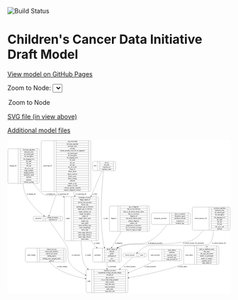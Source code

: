 <link rel='stylesheet' href="assets/style.css">
<link rel='stylesheet' href="https://unpkg.com/leaflet@1.5.1/dist/leaflet.css" integrity="sha512-xwE/Az9zrjBIphAcBb3F6JVqxf46+CDLwfLMHloNu6KEQCAWi6HcDUbeOfBIptF7tcCzusKFjFw2yuvEpDL9wQ==" crossorigin="">
<script type="text/javascript" src="https://code.jquery.com/jquery-3.2.1.min.js"></script>
<script type="text/javascript"  src="https://unpkg.com/leaflet@1.5.1/dist/leaflet.js"></script>
<script type="text/javascript" src="assets/actions.js"></script>

![Build Status](https://github.com/CBIIT/ccdi-model/actions/workflows/model-test-and-deploy.yml/badge.svg)

# Children's Cancer Data Initiative Draft Model

[View model on GitHub Pages](https://cbiit.github.io/ccdi-model/)



Zoom to Node: <select id="node_select">
  <option value="">Zoom to Node</option>
</select>
<div id="model"></div>

<p>
<a href="./model-desc/ccdi-model.svg">SVG file (in view above)</a>
<p>
<a href="./model-desc">Additional model files</a>
<div id='graph' style='display:off;'>
<svg width="2218pt" height="1522pt"
 viewBox="0.00 0.00 2217.50 1522.00" xmlns="http://www.w3.org/2000/svg" xmlns:xlink="http://www.w3.org/1999/xlink">
<g id="graph0" class="graph" transform="scale(1 1) rotate(0) translate(4 1518)">
<title>Perl</title>
<polygon fill="#ffffff" stroke="transparent" points="-4,4 -4,-1518 2213.5,-1518 2213.5,4 -4,4"/>
<!-- study_funding -->
<g id="node1" class="node">
<title>study_funding</title>
<path fill="none" stroke="#000000" d="M186,-305.5C186,-305.5 565,-305.5 565,-305.5 571,-305.5 577,-311.5 577,-317.5 577,-317.5 577,-431.5 577,-431.5 577,-437.5 571,-443.5 565,-443.5 565,-443.5 186,-443.5 186,-443.5 180,-443.5 174,-437.5 174,-431.5 174,-431.5 174,-317.5 174,-317.5 174,-311.5 180,-305.5 186,-305.5"/>
<text text-anchor="middle" x="233.5" y="-370.8" font-family="Times,serif" font-size="14.00" fill="#000000">study_funding</text>
<polyline fill="none" stroke="#000000" points="293,-305.5 293,-443.5 "/>
<text text-anchor="middle" x="303.5" y="-370.8" font-family="Times,serif" font-size="14.00" fill="#000000"> </text>
<polyline fill="none" stroke="#000000" points="314,-305.5 314,-443.5 "/>
<text text-anchor="middle" x="435" y="-428.3" font-family="Times,serif" font-size="14.00" fill="#000000">clinical_trial_arm</text>
<polyline fill="none" stroke="#000000" points="314,-420.5 556,-420.5 "/>
<text text-anchor="middle" x="435" y="-405.3" font-family="Times,serif" font-size="14.00" fill="#000000">clinical_trial_identifier</text>
<polyline fill="none" stroke="#000000" points="314,-397.5 556,-397.5 "/>
<text text-anchor="middle" x="435" y="-382.3" font-family="Times,serif" font-size="14.00" fill="#000000">clinical_trial_system</text>
<polyline fill="none" stroke="#000000" points="314,-374.5 556,-374.5 "/>
<text text-anchor="middle" x="435" y="-359.3" font-family="Times,serif" font-size="14.00" fill="#000000">funding_agency</text>
<polyline fill="none" stroke="#000000" points="314,-351.5 556,-351.5 "/>
<text text-anchor="middle" x="435" y="-336.3" font-family="Times,serif" font-size="14.00" fill="#000000">funding_source_program_name</text>
<polyline fill="none" stroke="#000000" points="314,-328.5 556,-328.5 "/>
<text text-anchor="middle" x="435" y="-313.3" font-family="Times,serif" font-size="14.00" fill="#000000">grant_id</text>
<polyline fill="none" stroke="#000000" points="556,-305.5 556,-443.5 "/>
<text text-anchor="middle" x="566.5" y="-370.8" font-family="Times,serif" font-size="14.00" fill="#000000"> </text>
</g>
<!-- study -->
<g id="node11" class="node">
<title>study</title>
<path fill="none" stroke="#000000" d="M790.5,-.5C790.5,-.5 1180.5,-.5 1180.5,-.5 1186.5,-.5 1192.5,-6.5 1192.5,-12.5 1192.5,-12.5 1192.5,-218.5 1192.5,-218.5 1192.5,-224.5 1186.5,-230.5 1180.5,-230.5 1180.5,-230.5 790.5,-230.5 790.5,-230.5 784.5,-230.5 778.5,-224.5 778.5,-218.5 778.5,-218.5 778.5,-12.5 778.5,-12.5 778.5,-6.5 784.5,-.5 790.5,-.5"/>
<text text-anchor="middle" x="806.5" y="-111.8" font-family="Times,serif" font-size="14.00" fill="#000000">study</text>
<polyline fill="none" stroke="#000000" points="834.5,-.5 834.5,-230.5 "/>
<text text-anchor="middle" x="845" y="-111.8" font-family="Times,serif" font-size="14.00" fill="#000000"> </text>
<polyline fill="none" stroke="#000000" points="855.5,-.5 855.5,-230.5 "/>
<text text-anchor="middle" x="1013.5" y="-215.3" font-family="Times,serif" font-size="14.00" fill="#000000">bioproject_accession</text>
<polyline fill="none" stroke="#000000" points="855.5,-207.5 1171.5,-207.5 "/>
<text text-anchor="middle" x="1013.5" y="-192.3" font-family="Times,serif" font-size="14.00" fill="#000000">experimental_strategy_and_data_subtype</text>
<polyline fill="none" stroke="#000000" points="855.5,-184.5 1171.5,-184.5 "/>
<text text-anchor="middle" x="1013.5" y="-169.3" font-family="Times,serif" font-size="14.00" fill="#000000">external_url</text>
<polyline fill="none" stroke="#000000" points="855.5,-161.5 1171.5,-161.5 "/>
<text text-anchor="middle" x="1013.5" y="-146.3" font-family="Times,serif" font-size="14.00" fill="#000000">phs_accession</text>
<polyline fill="none" stroke="#000000" points="855.5,-138.5 1171.5,-138.5 "/>
<text text-anchor="middle" x="1013.5" y="-123.3" font-family="Times,serif" font-size="14.00" fill="#000000">size_of_data_being_uploaded</text>
<polyline fill="none" stroke="#000000" points="855.5,-115.5 1171.5,-115.5 "/>
<text text-anchor="middle" x="1013.5" y="-100.3" font-family="Times,serif" font-size="14.00" fill="#000000">study_acronym</text>
<polyline fill="none" stroke="#000000" points="855.5,-92.5 1171.5,-92.5 "/>
<text text-anchor="middle" x="1013.5" y="-77.3" font-family="Times,serif" font-size="14.00" fill="#000000">study_data_types</text>
<polyline fill="none" stroke="#000000" points="855.5,-69.5 1171.5,-69.5 "/>
<text text-anchor="middle" x="1013.5" y="-54.3" font-family="Times,serif" font-size="14.00" fill="#000000">study_description</text>
<polyline fill="none" stroke="#000000" points="855.5,-46.5 1171.5,-46.5 "/>
<text text-anchor="middle" x="1013.5" y="-31.3" font-family="Times,serif" font-size="14.00" fill="#000000">study_name</text>
<polyline fill="none" stroke="#000000" points="855.5,-23.5 1171.5,-23.5 "/>
<text text-anchor="middle" x="1013.5" y="-8.3" font-family="Times,serif" font-size="14.00" fill="#000000">study_short_title</text>
<polyline fill="none" stroke="#000000" points="1171.5,-.5 1171.5,-230.5 "/>
<text text-anchor="middle" x="1182" y="-111.8" font-family="Times,serif" font-size="14.00" fill="#000000"> </text>
</g>
<!-- study_funding&#45;&gt;study -->
<g id="edge14" class="edge">
<title>study_funding&#45;&gt;study</title>
<path fill="none" stroke="#000000" d="M417.8397,-305.4796C433.624,-284.6641 453.202,-263.5139 475.5,-249 562.5498,-192.3389 672.6428,-159.6788 768.2428,-140.8752"/>
<polygon fill="#000000" stroke="#000000" points="769.1792,-144.2592 778.3364,-138.9304 767.8548,-137.3856 769.1792,-144.2592"/>
<text text-anchor="middle" x="537.5" y="-252.8" font-family="Times,serif" font-size="14.00" fill="#000000">of_study_funding</text>
</g>
<!-- participant -->
<g id="node2" class="node">
<title>participant</title>
<path fill="none" stroke="#000000" d="M856,-305.5C856,-305.5 1115,-305.5 1115,-305.5 1121,-305.5 1127,-311.5 1127,-317.5 1127,-317.5 1127,-431.5 1127,-431.5 1127,-437.5 1121,-443.5 1115,-443.5 1115,-443.5 856,-443.5 856,-443.5 850,-443.5 844,-437.5 844,-431.5 844,-431.5 844,-317.5 844,-317.5 844,-311.5 850,-305.5 856,-305.5"/>
<text text-anchor="middle" x="892" y="-370.8" font-family="Times,serif" font-size="14.00" fill="#000000">participant</text>
<polyline fill="none" stroke="#000000" points="940,-305.5 940,-443.5 "/>
<text text-anchor="middle" x="950.5" y="-370.8" font-family="Times,serif" font-size="14.00" fill="#000000"> </text>
<polyline fill="none" stroke="#000000" points="961,-305.5 961,-443.5 "/>
<text text-anchor="middle" x="1033.5" y="-428.3" font-family="Times,serif" font-size="14.00" fill="#000000">dbGaP_subject_id</text>
<polyline fill="none" stroke="#000000" points="961,-420.5 1106,-420.5 "/>
<text text-anchor="middle" x="1033.5" y="-405.3" font-family="Times,serif" font-size="14.00" fill="#000000">ethnicity</text>
<polyline fill="none" stroke="#000000" points="961,-397.5 1106,-397.5 "/>
<text text-anchor="middle" x="1033.5" y="-382.3" font-family="Times,serif" font-size="14.00" fill="#000000">gender</text>
<polyline fill="none" stroke="#000000" points="961,-374.5 1106,-374.5 "/>
<text text-anchor="middle" x="1033.5" y="-359.3" font-family="Times,serif" font-size="14.00" fill="#000000">participant_id</text>
<polyline fill="none" stroke="#000000" points="961,-351.5 1106,-351.5 "/>
<text text-anchor="middle" x="1033.5" y="-336.3" font-family="Times,serif" font-size="14.00" fill="#000000">race</text>
<polyline fill="none" stroke="#000000" points="961,-328.5 1106,-328.5 "/>
<text text-anchor="middle" x="1033.5" y="-313.3" font-family="Times,serif" font-size="14.00" fill="#000000">vital_status</text>
<polyline fill="none" stroke="#000000" points="1106,-305.5 1106,-443.5 "/>
<text text-anchor="middle" x="1116.5" y="-370.8" font-family="Times,serif" font-size="14.00" fill="#000000"> </text>
</g>
<!-- participant&#45;&gt;study -->
<g id="edge9" class="edge">
<title>participant&#45;&gt;study</title>
<path fill="none" stroke="#000000" d="M985.5,-305.433C985.5,-285.5505 985.5,-263.218 985.5,-241.0405"/>
<polygon fill="#000000" stroke="#000000" points="989.0001,-240.8711 985.5,-230.8711 982.0001,-240.8711 989.0001,-240.8711"/>
<text text-anchor="middle" x="1036" y="-252.8" font-family="Times,serif" font-size="14.00" fill="#000000">of_participant</text>
</g>
<!-- sample -->
<g id="node3" class="node">
<title>sample</title>
<path fill="none" stroke="#000000" d="M574.5,-518.5C574.5,-518.5 888.5,-518.5 888.5,-518.5 894.5,-518.5 900.5,-524.5 900.5,-530.5 900.5,-530.5 900.5,-943.5 900.5,-943.5 900.5,-949.5 894.5,-955.5 888.5,-955.5 888.5,-955.5 574.5,-955.5 574.5,-955.5 568.5,-955.5 562.5,-949.5 562.5,-943.5 562.5,-943.5 562.5,-530.5 562.5,-530.5 562.5,-524.5 568.5,-518.5 574.5,-518.5"/>
<text text-anchor="middle" x="596.5" y="-733.3" font-family="Times,serif" font-size="14.00" fill="#000000">sample</text>
<polyline fill="none" stroke="#000000" points="630.5,-518.5 630.5,-955.5 "/>
<text text-anchor="middle" x="641" y="-733.3" font-family="Times,serif" font-size="14.00" fill="#000000"> </text>
<polyline fill="none" stroke="#000000" points="651.5,-518.5 651.5,-955.5 "/>
<text text-anchor="middle" x="765.5" y="-940.3" font-family="Times,serif" font-size="14.00" fill="#000000">biosample_accession</text>
<polyline fill="none" stroke="#000000" points="651.5,-932.5 879.5,-932.5 "/>
<text text-anchor="middle" x="765.5" y="-917.3" font-family="Times,serif" font-size="14.00" fill="#000000">dbgap_sample_id</text>
<polyline fill="none" stroke="#000000" points="651.5,-909.5 879.5,-909.5 "/>
<text text-anchor="middle" x="765.5" y="-894.3" font-family="Times,serif" font-size="14.00" fill="#000000">derived_from_specimen</text>
<polyline fill="none" stroke="#000000" points="651.5,-886.5 879.5,-886.5 "/>
<text text-anchor="middle" x="765.5" y="-871.3" font-family="Times,serif" font-size="14.00" fill="#000000">disease_type</text>
<polyline fill="none" stroke="#000000" points="651.5,-863.5 879.5,-863.5 "/>
<text text-anchor="middle" x="765.5" y="-848.3" font-family="Times,serif" font-size="14.00" fill="#000000">participant_age_at_collection</text>
<polyline fill="none" stroke="#000000" points="651.5,-840.5 879.5,-840.5 "/>
<text text-anchor="middle" x="765.5" y="-825.3" font-family="Times,serif" font-size="14.00" fill="#000000">sample_age_at_collection</text>
<polyline fill="none" stroke="#000000" points="651.5,-817.5 879.5,-817.5 "/>
<text text-anchor="middle" x="765.5" y="-802.3" font-family="Times,serif" font-size="14.00" fill="#000000">sample_anatomic_site</text>
<polyline fill="none" stroke="#000000" points="651.5,-794.5 879.5,-794.5 "/>
<text text-anchor="middle" x="765.5" y="-779.3" font-family="Times,serif" font-size="14.00" fill="#000000">sample_description</text>
<polyline fill="none" stroke="#000000" points="651.5,-771.5 879.5,-771.5 "/>
<text text-anchor="middle" x="765.5" y="-756.3" font-family="Times,serif" font-size="14.00" fill="#000000">sample_id</text>
<polyline fill="none" stroke="#000000" points="651.5,-748.5 879.5,-748.5 "/>
<text text-anchor="middle" x="765.5" y="-733.3" font-family="Times,serif" font-size="14.00" fill="#000000">sample_tumor_status</text>
<polyline fill="none" stroke="#000000" points="651.5,-725.5 879.5,-725.5 "/>
<text text-anchor="middle" x="765.5" y="-710.3" font-family="Times,serif" font-size="14.00" fill="#000000">sample_type</text>
<polyline fill="none" stroke="#000000" points="651.5,-702.5 879.5,-702.5 "/>
<text text-anchor="middle" x="765.5" y="-687.3" font-family="Times,serif" font-size="14.00" fill="#000000">tumor_grade</text>
<polyline fill="none" stroke="#000000" points="651.5,-679.5 879.5,-679.5 "/>
<text text-anchor="middle" x="765.5" y="-664.3" font-family="Times,serif" font-size="14.00" fill="#000000">tumor_incidence_type</text>
<polyline fill="none" stroke="#000000" points="651.5,-656.5 879.5,-656.5 "/>
<text text-anchor="middle" x="765.5" y="-641.3" font-family="Times,serif" font-size="14.00" fill="#000000">tumor_morphology</text>
<polyline fill="none" stroke="#000000" points="651.5,-633.5 879.5,-633.5 "/>
<text text-anchor="middle" x="765.5" y="-618.3" font-family="Times,serif" font-size="14.00" fill="#000000">tumor_stage</text>
<polyline fill="none" stroke="#000000" points="651.5,-610.5 879.5,-610.5 "/>
<text text-anchor="middle" x="765.5" y="-595.3" font-family="Times,serif" font-size="14.00" fill="#000000">tumor_stage_clinical_m</text>
<polyline fill="none" stroke="#000000" points="651.5,-587.5 879.5,-587.5 "/>
<text text-anchor="middle" x="765.5" y="-572.3" font-family="Times,serif" font-size="14.00" fill="#000000">tumor_stage_clinical_n</text>
<polyline fill="none" stroke="#000000" points="651.5,-564.5 879.5,-564.5 "/>
<text text-anchor="middle" x="765.5" y="-549.3" font-family="Times,serif" font-size="14.00" fill="#000000">tumor_stage_clinical_t</text>
<polyline fill="none" stroke="#000000" points="651.5,-541.5 879.5,-541.5 "/>
<text text-anchor="middle" x="765.5" y="-526.3" font-family="Times,serif" font-size="14.00" fill="#000000">tumor_status</text>
<polyline fill="none" stroke="#000000" points="879.5,-518.5 879.5,-955.5 "/>
<text text-anchor="middle" x="890" y="-733.3" font-family="Times,serif" font-size="14.00" fill="#000000"> </text>
</g>
<!-- sample&#45;&gt;participant -->
<g id="edge5" class="edge">
<title>sample&#45;&gt;participant</title>
<path fill="none" stroke="#000000" d="M825.9584,-518.4349C833.3964,-506.7988 841.2468,-495.564 849.5,-485 858.872,-473.0039 869.7762,-461.4757 881.2557,-450.6906"/>
<polygon fill="#000000" stroke="#000000" points="883.8628,-453.049 888.8721,-443.7132 879.1343,-447.8875 883.8628,-453.049"/>
<text text-anchor="middle" x="886" y="-488.8" font-family="Times,serif" font-size="14.00" fill="#000000">of_sample</text>
</g>
<!-- sample&#45;&gt;study -->
<g id="edge6" class="edge">
<title>sample&#45;&gt;study</title>
<path fill="none" stroke="#000000" d="M728.7862,-518.3478C731.058,-422.6819 739.1837,-322.9746 761.5,-282 770.0552,-266.2918 780.8007,-251.6519 792.9269,-238.0986"/>
<polygon fill="#000000" stroke="#000000" points="795.5708,-240.3948 799.8006,-230.6809 790.4363,-235.6369 795.5708,-240.3948"/>
<text text-anchor="middle" x="798" y="-370.8" font-family="Times,serif" font-size="14.00" fill="#000000">of_sample</text>
</g>
<!-- alias -->
<g id="node4" class="node">
<title>alias</title>
<path fill="none" stroke="#000000" d="M854,-1214.5C854,-1214.5 1059,-1214.5 1059,-1214.5 1065,-1214.5 1071,-1220.5 1071,-1226.5 1071,-1226.5 1071,-1294.5 1071,-1294.5 1071,-1300.5 1065,-1306.5 1059,-1306.5 1059,-1306.5 854,-1306.5 854,-1306.5 848,-1306.5 842,-1300.5 842,-1294.5 842,-1294.5 842,-1226.5 842,-1226.5 842,-1220.5 848,-1214.5 854,-1214.5"/>
<text text-anchor="middle" x="867" y="-1256.8" font-family="Times,serif" font-size="14.00" fill="#000000">alias</text>
<polyline fill="none" stroke="#000000" points="892,-1214.5 892,-1306.5 "/>
<text text-anchor="middle" x="902.5" y="-1256.8" font-family="Times,serif" font-size="14.00" fill="#000000"> </text>
<polyline fill="none" stroke="#000000" points="913,-1214.5 913,-1306.5 "/>
<text text-anchor="middle" x="981.5" y="-1291.3" font-family="Times,serif" font-size="14.00" fill="#000000">cds_id</text>
<polyline fill="none" stroke="#000000" points="913,-1283.5 1050,-1283.5 "/>
<text text-anchor="middle" x="981.5" y="-1268.3" font-family="Times,serif" font-size="14.00" fill="#000000">cds_node</text>
<polyline fill="none" stroke="#000000" points="913,-1260.5 1050,-1260.5 "/>
<text text-anchor="middle" x="981.5" y="-1245.3" font-family="Times,serif" font-size="14.00" fill="#000000">repository_id</text>
<polyline fill="none" stroke="#000000" points="913,-1237.5 1050,-1237.5 "/>
<text text-anchor="middle" x="981.5" y="-1222.3" font-family="Times,serif" font-size="14.00" fill="#000000">repository_name</text>
<polyline fill="none" stroke="#000000" points="1050,-1214.5 1050,-1306.5 "/>
<text text-anchor="middle" x="1060.5" y="-1256.8" font-family="Times,serif" font-size="14.00" fill="#000000"> </text>
</g>
<!-- alias&#45;&gt;participant -->
<g id="edge4" class="edge">
<title>alias&#45;&gt;participant</title>
<path fill="none" stroke="#000000" d="M951.0063,-1214.1565C938.1458,-1096.9053 909.7753,-779.2106 945.5,-518 948.4044,-496.7638 953.6204,-474.2382 959.3469,-453.4836"/>
<polygon fill="#000000" stroke="#000000" points="962.7409,-454.3436 962.0989,-443.7682 956.0059,-452.4358 962.7409,-454.3436"/>
<text text-anchor="middle" x="973" y="-733.3" font-family="Times,serif" font-size="14.00" fill="#000000">of_alias</text>
</g>
<!-- alias&#45;&gt;sample -->
<g id="edge3" class="edge">
<title>alias&#45;&gt;sample</title>
<path fill="none" stroke="#000000" d="M936.5328,-1214.0429C912.281,-1157.6172 869.622,-1058.3639 829.4733,-964.9511"/>
<polygon fill="#000000" stroke="#000000" points="832.6359,-963.4458 825.4716,-955.6405 826.2048,-966.21 832.6359,-963.4458"/>
<text text-anchor="middle" x="865" y="-977.8" font-family="Times,serif" font-size="14.00" fill="#000000">of_alias</text>
</g>
<!-- diagnosis -->
<g id="node5" class="node">
<title>diagnosis</title>
<path fill="none" stroke="#000000" d="M1021.5,-610.5C1021.5,-610.5 1395.5,-610.5 1395.5,-610.5 1401.5,-610.5 1407.5,-616.5 1407.5,-622.5 1407.5,-622.5 1407.5,-851.5 1407.5,-851.5 1407.5,-857.5 1401.5,-863.5 1395.5,-863.5 1395.5,-863.5 1021.5,-863.5 1021.5,-863.5 1015.5,-863.5 1009.5,-857.5 1009.5,-851.5 1009.5,-851.5 1009.5,-622.5 1009.5,-622.5 1009.5,-616.5 1015.5,-610.5 1021.5,-610.5"/>
<text text-anchor="middle" x="1051.5" y="-733.3" font-family="Times,serif" font-size="14.00" fill="#000000">diagnosis</text>
<polyline fill="none" stroke="#000000" points="1093.5,-610.5 1093.5,-863.5 "/>
<text text-anchor="middle" x="1104" y="-733.3" font-family="Times,serif" font-size="14.00" fill="#000000"> </text>
<polyline fill="none" stroke="#000000" points="1114.5,-610.5 1114.5,-863.5 "/>
<text text-anchor="middle" x="1250.5" y="-848.3" font-family="Times,serif" font-size="14.00" fill="#000000">age_at_diagnosis</text>
<polyline fill="none" stroke="#000000" points="1114.5,-840.5 1386.5,-840.5 "/>
<text text-anchor="middle" x="1250.5" y="-825.3" font-family="Times,serif" font-size="14.00" fill="#000000">days_to_last_followup</text>
<polyline fill="none" stroke="#000000" points="1114.5,-817.5 1386.5,-817.5 "/>
<text text-anchor="middle" x="1250.5" y="-802.3" font-family="Times,serif" font-size="14.00" fill="#000000">days_to_last_known_disease_status</text>
<polyline fill="none" stroke="#000000" points="1114.5,-794.5 1386.5,-794.5 "/>
<text text-anchor="middle" x="1250.5" y="-779.3" font-family="Times,serif" font-size="14.00" fill="#000000">days_to_recurrence</text>
<polyline fill="none" stroke="#000000" points="1114.5,-771.5 1386.5,-771.5 "/>
<text text-anchor="middle" x="1250.5" y="-756.3" font-family="Times,serif" font-size="14.00" fill="#000000">diagnosis_id</text>
<polyline fill="none" stroke="#000000" points="1114.5,-748.5 1386.5,-748.5 "/>
<text text-anchor="middle" x="1250.5" y="-733.3" font-family="Times,serif" font-size="14.00" fill="#000000">last_known_disease_status</text>
<polyline fill="none" stroke="#000000" points="1114.5,-725.5 1386.5,-725.5 "/>
<text text-anchor="middle" x="1250.5" y="-710.3" font-family="Times,serif" font-size="14.00" fill="#000000">primary_diagnosis</text>
<polyline fill="none" stroke="#000000" points="1114.5,-702.5 1386.5,-702.5 "/>
<text text-anchor="middle" x="1250.5" y="-687.3" font-family="Times,serif" font-size="14.00" fill="#000000">primary_site</text>
<polyline fill="none" stroke="#000000" points="1114.5,-679.5 1386.5,-679.5 "/>
<text text-anchor="middle" x="1250.5" y="-664.3" font-family="Times,serif" font-size="14.00" fill="#000000">progression_or_recurrence</text>
<polyline fill="none" stroke="#000000" points="1114.5,-656.5 1386.5,-656.5 "/>
<text text-anchor="middle" x="1250.5" y="-641.3" font-family="Times,serif" font-size="14.00" fill="#000000">site_of_resection_or_biopsy</text>
<polyline fill="none" stroke="#000000" points="1114.5,-633.5 1386.5,-633.5 "/>
<text text-anchor="middle" x="1250.5" y="-618.3" font-family="Times,serif" font-size="14.00" fill="#000000">tissue_or_organ_of_origin</text>
<polyline fill="none" stroke="#000000" points="1386.5,-610.5 1386.5,-863.5 "/>
<text text-anchor="middle" x="1397" y="-733.3" font-family="Times,serif" font-size="14.00" fill="#000000"> </text>
</g>
<!-- diagnosis&#45;&gt;participant -->
<g id="edge15" class="edge">
<title>diagnosis&#45;&gt;participant</title>
<path fill="none" stroke="#000000" d="M1130.662,-610.4696C1098.2596,-557.7976 1061.6722,-498.3224 1033.3354,-452.2593"/>
<polygon fill="#000000" stroke="#000000" points="1036.1835,-450.2092 1027.9627,-443.5257 1030.2213,-453.877 1036.1835,-450.2092"/>
<text text-anchor="middle" x="1103" y="-488.8" font-family="Times,serif" font-size="14.00" fill="#000000">of_diagnosis</text>
</g>
<!-- study_personnel -->
<g id="node6" class="node">
<title>study_personnel</title>
<path fill="none" stroke="#000000" d="M1410,-317C1410,-317 1717,-317 1717,-317 1723,-317 1729,-323 1729,-329 1729,-329 1729,-420 1729,-420 1729,-426 1723,-432 1717,-432 1717,-432 1410,-432 1410,-432 1404,-432 1398,-426 1398,-420 1398,-420 1398,-329 1398,-329 1398,-323 1404,-317 1410,-317"/>
<text text-anchor="middle" x="1465" y="-370.8" font-family="Times,serif" font-size="14.00" fill="#000000">study_personnel</text>
<polyline fill="none" stroke="#000000" points="1532,-317 1532,-432 "/>
<text text-anchor="middle" x="1542.5" y="-370.8" font-family="Times,serif" font-size="14.00" fill="#000000"> </text>
<polyline fill="none" stroke="#000000" points="1553,-317 1553,-432 "/>
<text text-anchor="middle" x="1630.5" y="-416.8" font-family="Times,serif" font-size="14.00" fill="#000000">email_address</text>
<polyline fill="none" stroke="#000000" points="1553,-409 1708,-409 "/>
<text text-anchor="middle" x="1630.5" y="-393.8" font-family="Times,serif" font-size="14.00" fill="#000000">institution</text>
<polyline fill="none" stroke="#000000" points="1553,-386 1708,-386 "/>
<text text-anchor="middle" x="1630.5" y="-370.8" font-family="Times,serif" font-size="14.00" fill="#000000">personnel_name</text>
<polyline fill="none" stroke="#000000" points="1553,-363 1708,-363 "/>
<text text-anchor="middle" x="1630.5" y="-347.8" font-family="Times,serif" font-size="14.00" fill="#000000">personnel_type</text>
<polyline fill="none" stroke="#000000" points="1553,-340 1708,-340 "/>
<text text-anchor="middle" x="1630.5" y="-324.8" font-family="Times,serif" font-size="14.00" fill="#000000">study_personnel_id</text>
<polyline fill="none" stroke="#000000" points="1708,-317 1708,-432 "/>
<text text-anchor="middle" x="1718.5" y="-370.8" font-family="Times,serif" font-size="14.00" fill="#000000"> </text>
</g>
<!-- study_personnel&#45;&gt;study -->
<g id="edge16" class="edge">
<title>study_personnel&#45;&gt;study</title>
<path fill="none" stroke="#000000" d="M1458.9834,-316.8179C1436.2839,-304.8882 1412.253,-292.7052 1389.5,-282 1329.4313,-253.738 1263.2231,-225.3426 1202.0915,-200.2073"/>
<polygon fill="#000000" stroke="#000000" points="1203.2988,-196.9196 1192.7186,-196.3626 1200.6422,-203.3959 1203.2988,-196.9196"/>
<text text-anchor="middle" x="1415" y="-252.8" font-family="Times,serif" font-size="14.00" fill="#000000">of_study_personnel</text>
</g>
<!-- experiment -->
<g id="node7" class="node">
<title>experiment</title>
<path fill="none" stroke="#000000" d="M264.5,-714C264.5,-714 532.5,-714 532.5,-714 538.5,-714 544.5,-720 544.5,-726 544.5,-726 544.5,-748 544.5,-748 544.5,-754 538.5,-760 532.5,-760 532.5,-760 264.5,-760 264.5,-760 258.5,-760 252.5,-754 252.5,-748 252.5,-748 252.5,-726 252.5,-726 252.5,-720 258.5,-714 264.5,-714"/>
<text text-anchor="middle" x="301.5" y="-733.3" font-family="Times,serif" font-size="14.00" fill="#000000">experiment</text>
<polyline fill="none" stroke="#000000" points="350.5,-714 350.5,-760 "/>
<text text-anchor="middle" x="361" y="-733.3" font-family="Times,serif" font-size="14.00" fill="#000000"> </text>
<polyline fill="none" stroke="#000000" points="371.5,-714 371.5,-760 "/>
<text text-anchor="middle" x="447.5" y="-744.8" font-family="Times,serif" font-size="14.00" fill="#000000">design_description</text>
<polyline fill="none" stroke="#000000" points="371.5,-737 523.5,-737 "/>
<text text-anchor="middle" x="447.5" y="-721.8" font-family="Times,serif" font-size="14.00" fill="#000000">experiment_id</text>
<polyline fill="none" stroke="#000000" points="523.5,-714 523.5,-760 "/>
<text text-anchor="middle" x="534" y="-733.3" font-family="Times,serif" font-size="14.00" fill="#000000"> </text>
</g>
<!-- experiment&#45;&gt;study -->
<g id="edge11" class="edge">
<title>experiment&#45;&gt;study</title>
<path fill="none" stroke="#000000" d="M414.8176,-713.9727C459.2748,-651.165 579.6206,-480.6483 585.5,-467 618.7445,-389.8265 572.1077,-347.6962 624.5,-282 661.6201,-235.454 714.7116,-201.3716 768.7968,-176.6383"/>
<polygon fill="#000000" stroke="#000000" points="770.4896,-179.7155 778.1906,-172.439 767.6328,-173.3249 770.4896,-179.7155"/>
<text text-anchor="middle" x="676" y="-370.8" font-family="Times,serif" font-size="14.00" fill="#000000">of_experiment</text>
</g>
<!-- sequencing_file -->
<g id="node8" class="node">
<title>sequencing_file</title>
<path fill="none" stroke="#000000" d="M343,-1007.5C343,-1007.5 812,-1007.5 812,-1007.5 818,-1007.5 824,-1013.5 824,-1019.5 824,-1019.5 824,-1501.5 824,-1501.5 824,-1507.5 818,-1513.5 812,-1513.5 812,-1513.5 343,-1513.5 343,-1513.5 337,-1513.5 331,-1507.5 331,-1501.5 331,-1501.5 331,-1019.5 331,-1019.5 331,-1013.5 337,-1007.5 343,-1007.5"/>
<text text-anchor="middle" x="395" y="-1256.8" font-family="Times,serif" font-size="14.00" fill="#000000">sequencing_file</text>
<polyline fill="none" stroke="#000000" points="459,-1007.5 459,-1513.5 "/>
<text text-anchor="middle" x="469.5" y="-1256.8" font-family="Times,serif" font-size="14.00" fill="#000000"> </text>
<polyline fill="none" stroke="#000000" points="480,-1007.5 480,-1513.5 "/>
<text text-anchor="middle" x="641.5" y="-1498.3" font-family="Times,serif" font-size="14.00" fill="#000000">avg_read_length</text>
<polyline fill="none" stroke="#000000" points="480,-1490.5 803,-1490.5 "/>
<text text-anchor="middle" x="641.5" y="-1475.3" font-family="Times,serif" font-size="14.00" fill="#000000">checksum_algorithm</text>
<polyline fill="none" stroke="#000000" points="480,-1467.5 803,-1467.5 "/>
<text text-anchor="middle" x="641.5" y="-1452.3" font-family="Times,serif" font-size="14.00" fill="#000000">checksum_value</text>
<polyline fill="none" stroke="#000000" points="480,-1444.5 803,-1444.5 "/>
<text text-anchor="middle" x="641.5" y="-1429.3" font-family="Times,serif" font-size="14.00" fill="#000000">coverage</text>
<polyline fill="none" stroke="#000000" points="480,-1421.5 803,-1421.5 "/>
<text text-anchor="middle" x="641.5" y="-1406.3" font-family="Times,serif" font-size="14.00" fill="#000000">custom_assembly_fasta_file_for_alignment</text>
<polyline fill="none" stroke="#000000" points="480,-1398.5 803,-1398.5 "/>
<text text-anchor="middle" x="641.5" y="-1383.3" font-family="Times,serif" font-size="14.00" fill="#000000">dcf_indexd_guid</text>
<polyline fill="none" stroke="#000000" points="480,-1375.5 803,-1375.5 "/>
<text text-anchor="middle" x="641.5" y="-1360.3" font-family="Times,serif" font-size="14.00" fill="#000000">file_description</text>
<polyline fill="none" stroke="#000000" points="480,-1352.5 803,-1352.5 "/>
<text text-anchor="middle" x="641.5" y="-1337.3" font-family="Times,serif" font-size="14.00" fill="#000000">file_mapping_level</text>
<polyline fill="none" stroke="#000000" points="480,-1329.5 803,-1329.5 "/>
<text text-anchor="middle" x="641.5" y="-1314.3" font-family="Times,serif" font-size="14.00" fill="#000000">file_name</text>
<polyline fill="none" stroke="#000000" points="480,-1306.5 803,-1306.5 "/>
<text text-anchor="middle" x="641.5" y="-1291.3" font-family="Times,serif" font-size="14.00" fill="#000000">file_size</text>
<polyline fill="none" stroke="#000000" points="480,-1283.5 803,-1283.5 "/>
<text text-anchor="middle" x="641.5" y="-1268.3" font-family="Times,serif" font-size="14.00" fill="#000000">file_type</text>
<polyline fill="none" stroke="#000000" points="480,-1260.5 803,-1260.5 "/>
<text text-anchor="middle" x="641.5" y="-1245.3" font-family="Times,serif" font-size="14.00" fill="#000000">file_url_in_cds</text>
<polyline fill="none" stroke="#000000" points="480,-1237.5 803,-1237.5 "/>
<text text-anchor="middle" x="641.5" y="-1222.3" font-family="Times,serif" font-size="14.00" fill="#000000">library_id</text>
<polyline fill="none" stroke="#000000" points="480,-1214.5 803,-1214.5 "/>
<text text-anchor="middle" x="641.5" y="-1199.3" font-family="Times,serif" font-size="14.00" fill="#000000">library_layout</text>
<polyline fill="none" stroke="#000000" points="480,-1191.5 803,-1191.5 "/>
<text text-anchor="middle" x="641.5" y="-1176.3" font-family="Times,serif" font-size="14.00" fill="#000000">library_selection</text>
<polyline fill="none" stroke="#000000" points="480,-1168.5 803,-1168.5 "/>
<text text-anchor="middle" x="641.5" y="-1153.3" font-family="Times,serif" font-size="14.00" fill="#000000">library_source</text>
<polyline fill="none" stroke="#000000" points="480,-1145.5 803,-1145.5 "/>
<text text-anchor="middle" x="641.5" y="-1130.3" font-family="Times,serif" font-size="14.00" fill="#000000">library_strategy</text>
<polyline fill="none" stroke="#000000" points="480,-1122.5 803,-1122.5 "/>
<text text-anchor="middle" x="641.5" y="-1107.3" font-family="Times,serif" font-size="14.00" fill="#000000">md5sum</text>
<polyline fill="none" stroke="#000000" points="480,-1099.5 803,-1099.5 "/>
<text text-anchor="middle" x="641.5" y="-1084.3" font-family="Times,serif" font-size="14.00" fill="#000000">number_of_bp</text>
<polyline fill="none" stroke="#000000" points="480,-1076.5 803,-1076.5 "/>
<text text-anchor="middle" x="641.5" y="-1061.3" font-family="Times,serif" font-size="14.00" fill="#000000">number_of_reads</text>
<polyline fill="none" stroke="#000000" points="480,-1053.5 803,-1053.5 "/>
<text text-anchor="middle" x="641.5" y="-1038.3" font-family="Times,serif" font-size="14.00" fill="#000000">reference_genome_assembly</text>
<polyline fill="none" stroke="#000000" points="480,-1030.5 803,-1030.5 "/>
<text text-anchor="middle" x="641.5" y="-1015.3" font-family="Times,serif" font-size="14.00" fill="#000000">sequence_alignment_software</text>
<polyline fill="none" stroke="#000000" points="803,-1007.5 803,-1513.5 "/>
<text text-anchor="middle" x="813.5" y="-1256.8" font-family="Times,serif" font-size="14.00" fill="#000000"> </text>
</g>
<!-- sequencing_file&#45;&gt;sample -->
<g id="edge7" class="edge">
<title>sequencing_file&#45;&gt;sample</title>
<path fill="none" stroke="#000000" d="M652.0189,-1007.184C656.136,-993.1886 660.2626,-979.161 664.3514,-965.2615"/>
<polygon fill="#000000" stroke="#000000" points="667.7111,-966.2425 667.1756,-955.6612 660.9956,-964.267 667.7111,-966.2425"/>
<text text-anchor="middle" x="726" y="-977.8" font-family="Times,serif" font-size="14.00" fill="#000000">of_sequencing_file</text>
</g>
<!-- sequencing_file&#45;&gt;experiment -->
<g id="edge8" class="edge">
<title>sequencing_file&#45;&gt;experiment</title>
<path fill="none" stroke="#000000" d="M490.8838,-1007.184C458.8084,-913.3767 426.2385,-818.1235 409.6762,-769.6856"/>
<polygon fill="#000000" stroke="#000000" points="412.938,-768.4071 406.3908,-760.0774 406.3145,-770.672 412.938,-768.4071"/>
<text text-anchor="middle" x="550" y="-977.8" font-family="Times,serif" font-size="14.00" fill="#000000">of_sequencing_file</text>
</g>
<!-- therapeutic_procedure -->
<g id="node9" class="node">
<title>therapeutic_procedure</title>
<path fill="none" stroke="#000000" d="M1438,-679.5C1438,-679.5 1803,-679.5 1803,-679.5 1809,-679.5 1815,-685.5 1815,-691.5 1815,-691.5 1815,-782.5 1815,-782.5 1815,-788.5 1809,-794.5 1803,-794.5 1803,-794.5 1438,-794.5 1438,-794.5 1432,-794.5 1426,-788.5 1426,-782.5 1426,-782.5 1426,-691.5 1426,-691.5 1426,-685.5 1432,-679.5 1438,-679.5"/>
<text text-anchor="middle" x="1516.5" y="-733.3" font-family="Times,serif" font-size="14.00" fill="#000000">therapeutic_procedure</text>
<polyline fill="none" stroke="#000000" points="1607,-679.5 1607,-794.5 "/>
<text text-anchor="middle" x="1617.5" y="-733.3" font-family="Times,serif" font-size="14.00" fill="#000000"> </text>
<polyline fill="none" stroke="#000000" points="1628,-679.5 1628,-794.5 "/>
<text text-anchor="middle" x="1711" y="-779.3" font-family="Times,serif" font-size="14.00" fill="#000000">days_to_treatment</text>
<polyline fill="none" stroke="#000000" points="1628,-771.5 1794,-771.5 "/>
<text text-anchor="middle" x="1711" y="-756.3" font-family="Times,serif" font-size="14.00" fill="#000000">therapeutic_agents</text>
<polyline fill="none" stroke="#000000" points="1628,-748.5 1794,-748.5 "/>
<text text-anchor="middle" x="1711" y="-733.3" font-family="Times,serif" font-size="14.00" fill="#000000">treatement_outcome</text>
<polyline fill="none" stroke="#000000" points="1628,-725.5 1794,-725.5 "/>
<text text-anchor="middle" x="1711" y="-710.3" font-family="Times,serif" font-size="14.00" fill="#000000">treatment_id</text>
<polyline fill="none" stroke="#000000" points="1628,-702.5 1794,-702.5 "/>
<text text-anchor="middle" x="1711" y="-687.3" font-family="Times,serif" font-size="14.00" fill="#000000">treatment_type</text>
<polyline fill="none" stroke="#000000" points="1794,-679.5 1794,-794.5 "/>
<text text-anchor="middle" x="1804.5" y="-733.3" font-family="Times,serif" font-size="14.00" fill="#000000"> </text>
</g>
<!-- therapeutic_procedure&#45;&gt;participant -->
<g id="edge13" class="edge">
<title>therapeutic_procedure&#45;&gt;participant</title>
<path fill="none" stroke="#000000" d="M1582.9448,-679.1764C1546.6634,-628.2971 1486.9444,-556.5016 1416.5,-518 1305.1209,-457.1255 1254.0193,-512.4332 1135.5,-467 1122.0373,-461.8392 1108.4482,-455.444 1095.2354,-448.4436"/>
<polygon fill="#000000" stroke="#000000" points="1096.6119,-445.2083 1086.1543,-443.5083 1093.2693,-451.3587 1096.6119,-445.2083"/>
<text text-anchor="middle" x="1465.5" y="-488.8" font-family="Times,serif" font-size="14.00" fill="#000000">of_therapeutic_procedure</text>
</g>
<!-- clinical_measure_file -->
<g id="node10" class="node">
<title>clinical_measure_file</title>
<path fill="none" stroke="#000000" d="M1845.5,-622C1845.5,-622 2197.5,-622 2197.5,-622 2203.5,-622 2209.5,-628 2209.5,-634 2209.5,-634 2209.5,-840 2209.5,-840 2209.5,-846 2203.5,-852 2197.5,-852 2197.5,-852 1845.5,-852 1845.5,-852 1839.5,-852 1833.5,-846 1833.5,-840 1833.5,-840 1833.5,-634 1833.5,-634 1833.5,-628 1839.5,-622 1845.5,-622"/>
<text text-anchor="middle" x="1917" y="-733.3" font-family="Times,serif" font-size="14.00" fill="#000000">clinical_measure_file</text>
<polyline fill="none" stroke="#000000" points="2000.5,-622 2000.5,-852 "/>
<text text-anchor="middle" x="2011" y="-733.3" font-family="Times,serif" font-size="14.00" fill="#000000"> </text>
<polyline fill="none" stroke="#000000" points="2021.5,-622 2021.5,-852 "/>
<text text-anchor="middle" x="2105" y="-836.8" font-family="Times,serif" font-size="14.00" fill="#000000">checksum_algorithm</text>
<polyline fill="none" stroke="#000000" points="2021.5,-829 2188.5,-829 "/>
<text text-anchor="middle" x="2105" y="-813.8" font-family="Times,serif" font-size="14.00" fill="#000000">checksum_value</text>
<polyline fill="none" stroke="#000000" points="2021.5,-806 2188.5,-806 "/>
<text text-anchor="middle" x="2105" y="-790.8" font-family="Times,serif" font-size="14.00" fill="#000000">dcf_indexd_guid</text>
<polyline fill="none" stroke="#000000" points="2021.5,-783 2188.5,-783 "/>
<text text-anchor="middle" x="2105" y="-767.8" font-family="Times,serif" font-size="14.00" fill="#000000">file_description</text>
<polyline fill="none" stroke="#000000" points="2021.5,-760 2188.5,-760 "/>
<text text-anchor="middle" x="2105" y="-744.8" font-family="Times,serif" font-size="14.00" fill="#000000">file_mapping_level</text>
<polyline fill="none" stroke="#000000" points="2021.5,-737 2188.5,-737 "/>
<text text-anchor="middle" x="2105" y="-721.8" font-family="Times,serif" font-size="14.00" fill="#000000">file_name</text>
<polyline fill="none" stroke="#000000" points="2021.5,-714 2188.5,-714 "/>
<text text-anchor="middle" x="2105" y="-698.8" font-family="Times,serif" font-size="14.00" fill="#000000">file_size</text>
<polyline fill="none" stroke="#000000" points="2021.5,-691 2188.5,-691 "/>
<text text-anchor="middle" x="2105" y="-675.8" font-family="Times,serif" font-size="14.00" fill="#000000">file_type</text>
<polyline fill="none" stroke="#000000" points="2021.5,-668 2188.5,-668 "/>
<text text-anchor="middle" x="2105" y="-652.8" font-family="Times,serif" font-size="14.00" fill="#000000">file_url_in_cds</text>
<polyline fill="none" stroke="#000000" points="2021.5,-645 2188.5,-645 "/>
<text text-anchor="middle" x="2105" y="-629.8" font-family="Times,serif" font-size="14.00" fill="#000000">md5sum</text>
<polyline fill="none" stroke="#000000" points="2188.5,-622 2188.5,-852 "/>
<text text-anchor="middle" x="2199" y="-733.3" font-family="Times,serif" font-size="14.00" fill="#000000"> </text>
</g>
<!-- clinical_measure_file&#45;&gt;participant -->
<g id="edge12" class="edge">
<title>clinical_measure_file&#45;&gt;participant</title>
<path fill="none" stroke="#000000" d="M1944.5297,-621.9811C1912.1864,-582.625 1871.1789,-542.4063 1824.5,-518 1798.4985,-504.405 1591.7384,-487.4533 1562.5,-485 1467.8594,-477.0589 1226.3052,-494.8266 1135.5,-467 1120.3596,-462.3603 1105.2099,-455.8157 1090.6735,-448.326"/>
<polygon fill="#000000" stroke="#000000" points="1092.1787,-445.1622 1081.7074,-443.5491 1088.8872,-451.3401 1092.1787,-445.1622"/>
<text text-anchor="middle" x="1845" y="-488.8" font-family="Times,serif" font-size="14.00" fill="#000000">of_clinical_measure_file_participant</text>
</g>
<!-- clinical_measure -->
<g id="node12" class="node">
<title>clinical_measure</title>
<path fill="none" stroke="#000000" d="M1157,-356.5C1157,-356.5 1368,-356.5 1368,-356.5 1374,-356.5 1380,-362.5 1380,-368.5 1380,-368.5 1380,-380.5 1380,-380.5 1380,-386.5 1374,-392.5 1368,-392.5 1368,-392.5 1157,-392.5 1157,-392.5 1151,-392.5 1145,-386.5 1145,-380.5 1145,-380.5 1145,-368.5 1145,-368.5 1145,-362.5 1151,-356.5 1157,-356.5"/>
<text text-anchor="middle" x="1213.5" y="-370.8" font-family="Times,serif" font-size="14.00" fill="#000000">clinical_measure</text>
<polyline fill="none" stroke="#000000" points="1282,-356.5 1282,-392.5 "/>
<text text-anchor="middle" x="1292.5" y="-370.8" font-family="Times,serif" font-size="14.00" fill="#000000"> </text>
<polyline fill="none" stroke="#000000" points="1303,-356.5 1303,-392.5 "/>
<text text-anchor="middle" x="1331" y="-370.8" font-family="Times,serif" font-size="14.00" fill="#000000">name</text>
<polyline fill="none" stroke="#000000" points="1359,-356.5 1359,-392.5 "/>
<text text-anchor="middle" x="1369.5" y="-370.8" font-family="Times,serif" font-size="14.00" fill="#000000"> </text>
</g>
<!-- clinical_measure_file&#45;&gt;clinical_measure -->
<g id="edge10" class="edge">
<title>clinical_measure_file&#45;&gt;clinical_measure</title>
<path fill="none" stroke="#000000" d="M2042.3187,-621.8101C2044.2133,-572.8631 2035.8257,-519.292 1999.5,-485 1974.8463,-461.7266 1421.5798,-477.9702 1389.5,-467 1349.3842,-453.2818 1311.1651,-422.1235 1287.3273,-399.7594"/>
<polygon fill="#000000" stroke="#000000" points="1289.4518,-396.9473 1279.8125,-392.5501 1284.6057,-401.9987 1289.4518,-396.9473"/>
<text text-anchor="middle" x="2098.5" y="-488.8" font-family="Times,serif" font-size="14.00" fill="#000000">of_clinical_measure_file</text>
</g>
<!-- clinical_measure&#45;&gt;study -->
<g id="edge2" class="edge">
<title>clinical_measure&#45;&gt;study</title>
<path fill="none" stroke="#000000" d="M1243.0219,-356.2876C1216.1983,-331.2071 1165.5893,-283.8868 1116.2876,-237.7888"/>
<polygon fill="#000000" stroke="#000000" points="1118.4035,-234.9756 1108.7087,-230.7023 1113.6227,-240.0887 1118.4035,-234.9756"/>
<text text-anchor="middle" x="1212.5" y="-252.8" font-family="Times,serif" font-size="14.00" fill="#000000">of_clinical_measure</text>
</g>
<!-- imaging_file -->
<g id="node13" class="node">
<title>imaging_file</title>
<path fill="none" stroke="#000000" d="M12,-1088C12,-1088 301,-1088 301,-1088 307,-1088 313,-1094 313,-1100 313,-1100 313,-1421 313,-1421 313,-1427 307,-1433 301,-1433 301,-1433 12,-1433 12,-1433 6,-1433 0,-1427 0,-1421 0,-1421 0,-1100 0,-1100 0,-1094 6,-1088 12,-1088"/>
<text text-anchor="middle" x="52" y="-1256.8" font-family="Times,serif" font-size="14.00" fill="#000000">imaging_file</text>
<polyline fill="none" stroke="#000000" points="104,-1088 104,-1433 "/>
<text text-anchor="middle" x="114.5" y="-1256.8" font-family="Times,serif" font-size="14.00" fill="#000000"> </text>
<polyline fill="none" stroke="#000000" points="125,-1088 125,-1433 "/>
<text text-anchor="middle" x="208.5" y="-1417.8" font-family="Times,serif" font-size="14.00" fill="#000000">checksum_algorithm</text>
<polyline fill="none" stroke="#000000" points="125,-1410 292,-1410 "/>
<text text-anchor="middle" x="208.5" y="-1394.8" font-family="Times,serif" font-size="14.00" fill="#000000">checksum_value</text>
<polyline fill="none" stroke="#000000" points="125,-1387 292,-1387 "/>
<text text-anchor="middle" x="208.5" y="-1371.8" font-family="Times,serif" font-size="14.00" fill="#000000">dcf_indexd_guid</text>
<polyline fill="none" stroke="#000000" points="125,-1364 292,-1364 "/>
<text text-anchor="middle" x="208.5" y="-1348.8" font-family="Times,serif" font-size="14.00" fill="#000000">file_description</text>
<polyline fill="none" stroke="#000000" points="125,-1341 292,-1341 "/>
<text text-anchor="middle" x="208.5" y="-1325.8" font-family="Times,serif" font-size="14.00" fill="#000000">file_mapping_level</text>
<polyline fill="none" stroke="#000000" points="125,-1318 292,-1318 "/>
<text text-anchor="middle" x="208.5" y="-1302.8" font-family="Times,serif" font-size="14.00" fill="#000000">file_name</text>
<polyline fill="none" stroke="#000000" points="125,-1295 292,-1295 "/>
<text text-anchor="middle" x="208.5" y="-1279.8" font-family="Times,serif" font-size="14.00" fill="#000000">file_size</text>
<polyline fill="none" stroke="#000000" points="125,-1272 292,-1272 "/>
<text text-anchor="middle" x="208.5" y="-1256.8" font-family="Times,serif" font-size="14.00" fill="#000000">file_type</text>
<polyline fill="none" stroke="#000000" points="125,-1249 292,-1249 "/>
<text text-anchor="middle" x="208.5" y="-1233.8" font-family="Times,serif" font-size="14.00" fill="#000000">file_url_in_cds</text>
<polyline fill="none" stroke="#000000" points="125,-1226 292,-1226 "/>
<text text-anchor="middle" x="208.5" y="-1210.8" font-family="Times,serif" font-size="14.00" fill="#000000">image_modality</text>
<polyline fill="none" stroke="#000000" points="125,-1203 292,-1203 "/>
<text text-anchor="middle" x="208.5" y="-1187.8" font-family="Times,serif" font-size="14.00" fill="#000000">imaging_platform</text>
<polyline fill="none" stroke="#000000" points="125,-1180 292,-1180 "/>
<text text-anchor="middle" x="208.5" y="-1164.8" font-family="Times,serif" font-size="14.00" fill="#000000">instrument_model</text>
<polyline fill="none" stroke="#000000" points="125,-1157 292,-1157 "/>
<text text-anchor="middle" x="208.5" y="-1141.8" font-family="Times,serif" font-size="14.00" fill="#000000">md5sum</text>
<polyline fill="none" stroke="#000000" points="125,-1134 292,-1134 "/>
<text text-anchor="middle" x="208.5" y="-1118.8" font-family="Times,serif" font-size="14.00" fill="#000000">platform</text>
<polyline fill="none" stroke="#000000" points="125,-1111 292,-1111 "/>
<text text-anchor="middle" x="208.5" y="-1095.8" font-family="Times,serif" font-size="14.00" fill="#000000">software_package</text>
<polyline fill="none" stroke="#000000" points="292,-1088 292,-1433 "/>
<text text-anchor="middle" x="302.5" y="-1256.8" font-family="Times,serif" font-size="14.00" fill="#000000"> </text>
</g>
<!-- imaging_file&#45;&gt;sample -->
<g id="edge17" class="edge">
<title>imaging_file&#45;&gt;sample</title>
<path fill="none" stroke="#000000" d="M255.467,-1087.6873C275.4769,-1059.2036 297.7389,-1031.1371 321.5,-1007 339.9196,-988.289 345.7943,-982.8889 370.5,-974 447.3999,-946.332 481.5132,-994.6912 553.5,-956 553.5944,-955.9493 553.6888,-955.8984 553.7831,-955.8476"/>
<polygon fill="#000000" stroke="#000000" points="555.5038,-958.8955 562.4661,-950.9094 552.0432,-952.8107 555.5038,-958.8955"/>
<text text-anchor="middle" x="425" y="-977.8" font-family="Times,serif" font-size="14.00" fill="#000000">of_imaging_file</text>
</g>
<!-- imaging_file&#45;&gt;experiment -->
<g id="edge18" class="edge">
<title>imaging_file&#45;&gt;experiment</title>
<path fill="none" stroke="#000000" d="M150.3974,-1087.7824C154.1038,-1049.1326 162.1283,-1009.1915 177.5,-974 216.8316,-883.9552 305.3632,-806.4612 357.6538,-766.3052"/>
<polygon fill="#000000" stroke="#000000" points="359.8702,-769.017 365.7219,-760.1848 355.6395,-763.4401 359.8702,-769.017"/>
<text text-anchor="middle" x="232" y="-977.8" font-family="Times,serif" font-size="14.00" fill="#000000">of_imaging_file</text>
</g>
<!-- study_admin -->
<g id="node14" class="node">
<title>study_admin</title>
<path fill="none" stroke="#000000" d="M1759.5,-282.5C1759.5,-282.5 2085.5,-282.5 2085.5,-282.5 2091.5,-282.5 2097.5,-288.5 2097.5,-294.5 2097.5,-294.5 2097.5,-454.5 2097.5,-454.5 2097.5,-460.5 2091.5,-466.5 2085.5,-466.5 2085.5,-466.5 1759.5,-466.5 1759.5,-466.5 1753.5,-466.5 1747.5,-460.5 1747.5,-454.5 1747.5,-454.5 1747.5,-294.5 1747.5,-294.5 1747.5,-288.5 1753.5,-282.5 1759.5,-282.5"/>
<text text-anchor="middle" x="1801.5" y="-370.8" font-family="Times,serif" font-size="14.00" fill="#000000">study_admin</text>
<polyline fill="none" stroke="#000000" points="1855.5,-282.5 1855.5,-466.5 "/>
<text text-anchor="middle" x="1866" y="-370.8" font-family="Times,serif" font-size="14.00" fill="#000000"> </text>
<polyline fill="none" stroke="#000000" points="1876.5,-282.5 1876.5,-466.5 "/>
<text text-anchor="middle" x="1976.5" y="-451.3" font-family="Times,serif" font-size="14.00" fill="#000000">acl</text>
<polyline fill="none" stroke="#000000" points="1876.5,-443.5 2076.5,-443.5 "/>
<text text-anchor="middle" x="1976.5" y="-428.3" font-family="Times,serif" font-size="14.00" fill="#000000">adult_or_childhood_study</text>
<polyline fill="none" stroke="#000000" points="1876.5,-420.5 2076.5,-420.5 "/>
<text text-anchor="middle" x="1976.5" y="-405.3" font-family="Times,serif" font-size="14.00" fill="#000000">data_types</text>
<polyline fill="none" stroke="#000000" points="1876.5,-397.5 2076.5,-397.5 "/>
<text text-anchor="middle" x="1976.5" y="-382.3" font-family="Times,serif" font-size="14.00" fill="#000000">file_types_and_format</text>
<polyline fill="none" stroke="#000000" points="1876.5,-374.5 2076.5,-374.5 "/>
<text text-anchor="middle" x="1976.5" y="-359.3" font-family="Times,serif" font-size="14.00" fill="#000000">number_of_participants</text>
<polyline fill="none" stroke="#000000" points="1876.5,-351.5 2076.5,-351.5 "/>
<text text-anchor="middle" x="1976.5" y="-336.3" font-family="Times,serif" font-size="14.00" fill="#000000">number_of_samples</text>
<polyline fill="none" stroke="#000000" points="1876.5,-328.5 2076.5,-328.5 "/>
<text text-anchor="middle" x="1976.5" y="-313.3" font-family="Times,serif" font-size="14.00" fill="#000000">organism_species</text>
<polyline fill="none" stroke="#000000" points="1876.5,-305.5 2076.5,-305.5 "/>
<text text-anchor="middle" x="1976.5" y="-290.3" font-family="Times,serif" font-size="14.00" fill="#000000">study_admin_id</text>
<polyline fill="none" stroke="#000000" points="2076.5,-282.5 2076.5,-466.5 "/>
<text text-anchor="middle" x="2087" y="-370.8" font-family="Times,serif" font-size="14.00" fill="#000000"> </text>
</g>
<!-- study_admin&#45;&gt;study -->
<g id="edge1" class="edge">
<title>study_admin&#45;&gt;study</title>
<path fill="none" stroke="#000000" d="M1747.3788,-285.2506C1744.4086,-284.1331 1741.4476,-283.0484 1738.5,-282 1562.7588,-219.4942 1355.2888,-175.7099 1202.6711,-148.7821"/>
<polygon fill="#000000" stroke="#000000" points="1203.153,-145.3133 1192.6987,-147.0328 1201.9435,-152.208 1203.153,-145.3133"/>
<text text-anchor="middle" x="1735" y="-252.8" font-family="Times,serif" font-size="14.00" fill="#000000">of_study_admin</text>
</g>
</g>
</svg>
</div>
